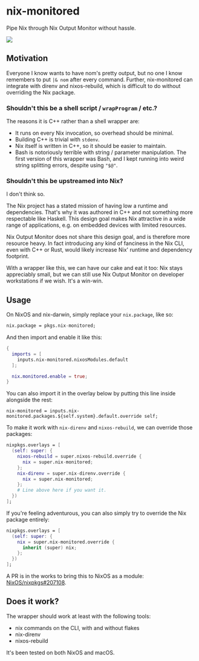# nix-monitored

Pipe Nix through Nix Output Monitor without hassle.

![](https://github.com/maralorn/nix-output-monitor/raw/main/example-screenshot.png)

## Motivation

Everyone I know wants to have nom's pretty output, but no one I know remembers to put `|& nom` after every command.
Further, nix-monitored can integrate with direnv and nixos-rebuild, which is difficult to do without overriding the Nix package.

### Shouldn't this be a shell script / `wrapProgram` / etc.?

The reasons it is C++ rather than a shell wrapper are:
 - It runs on every Nix invocation, so overhead should be minimal.
 - Building C++ is trivial with `stdenv`.
 - Nix itself is written in C++, so it should be easier to maintain.
 - Bash is notoriously terrible with string / parameter manipulation. The first version of this wrapper was Bash, and I kept running into weird string splitting errors, despite using `"$@"`.

### Shouldn't this be upstreamed into Nix?

I don't think so.

The Nix project has a stated mission of having low a runtime and dependencies. That's why it was authored in C++ and not something more respectable like Haskell. This design goal makes Nix attractive in a wide range of applications, e.g. on embedded devices with limited resources.

Nix Output Monitor does not share this design goal, and is therefore more resource heavy. In fact introducing any kind of fanciness in the Nix CLI, even with C++ or Rust, would likely increase Nix' runtime and dependency footprint.

With a wrapper like this, we can have our cake and eat it too: Nix stays appreciably small, but we can still use Nix Output Monitor on developer workstations if we wish. It's a win-win.

## Usage

On NixOS and nix-darwin, simply replace your `nix.package`, like so:
```nix
nix.package = pkgs.nix-monitored;
```
And then import and enable it like this:
```nix
{
  imports = [
    inputs.nix-monitored.nixosModules.default
  ];

  nix.monitored.enable = true;
}
```

You can also import it in the overlay below by putting this line inside alongside the rest:
```
nix-monitored = inputs.nix-monitored.packages.${self.system}.default.override self;
```

To make it work with `nix-direnv` and `nixos-rebuild`, we can override those packages:
```nix
nixpkgs.overlays = [
  (self: super: {
    nixos-rebuild = super.nixos-rebuild.override {
      nix = super.nix-monitored;
    };
    nix-direnv = super.nix-direnv.override {
      nix = super.nix-monitored;
    };
    # Line above here if you want it.
  })
];
```

If you're feeling adventurous, you can also simply try to override the Nix package entirely:
```nix
nixpkgs.overlays = [
  (self: super: {
    nix = super.nix-monitored.override {
	  inherit (super) nix;
    };
  })
];
```

A PR is in the works to bring this to NixOS as a module: [NixOS/nixpkgs#207108](https://github.com/NixOS/nixpkgs/pull/207108).

## Does it work?

The wrapper should work at least with the following tools:
 - nix commands on the CLI, with and without flakes
 - nix-direnv
 - nixos-rebuild

It's been tested on both NixOS and macOS.

